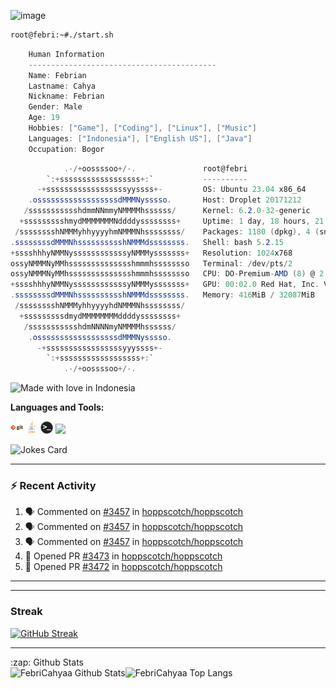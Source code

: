 ![image](https://github.com/FebriCahyaa/FebriCahyaa/assets/87246800/e271b1bb-fea5-4628-84ed-c46904f12909)

```zsh
root@febri:~#./start.sh
```

```csharp
    Human Information
    ------------------------------------------
    Name: Febrian
    Lastname: Cahya
    Nickname: Febrian
    Gender: Male
    Age: 19
    Hobbies: ["Game"], ["Coding"], ["Linux"], ["Music"]
    Languages: ["Indonesia"], ["English US"], ["Java"]
    Occupation: Bogor
```

```csharp
            .-/+oossssoo+/-.               root@febri
        `:+ssssssssssssssssss+:`           ----------
      -+ssssssssssssssssssyyssss+-         OS: Ubuntu 23.04 x86_64
    .ossssssssssssssssssdMMMNysssso.       Host: Droplet 20171212
   /ssssssssssshdmmNNmmyNMMMMhssssss/      Kernel: 6.2.0-32-generic
  +ssssssssshmydMMMMMMMNddddyssssssss+     Uptime: 1 day, 18 hours, 21 mins
 /sssssssshNMMMyhhyyyyhmNMMMNhssssssss/    Packages: 1180 (dpkg), 4 (snap)
.ssssssssdMMMNhsssssssssshNMMMdssssssss.   Shell: bash 5.2.15
+sssshhhyNMMNyssssssssssssyNMMMysssssss+   Resolution: 1024x768
ossyNMMMNyMMhsssssssssssssshmmmhssssssso   Terminal: /dev/pts/2
ossyNMMMNyMMhsssssssssssssshmmmhssssssso   CPU: DO-Premium-AMD (8) @ 2.299GHz
+sssshhhyNMMNyssssssssssssyNMMMysssssss+   GPU: 00:02.0 Red Hat, Inc. Virtio GPU
.ssssssssdMMMNhsssssssssshNMMMdssssssss.   Memory: 416MiB / 32087MiB
 /sssssssshNMMMyhhyyyyhdNMMMNhssssssss/
  +sssssssssdmydMMMMMMMMddddyssssssss+
   /ssssssssssshdmNNNNmyNMMMMhssssss/
    .ossssssssssssssssssdMMMNysssso.
      -+sssssssssssssssssyyyssss+-
        `:+ssssssssssssssssss+:`
            .-/+oossssoo+/-.

```

<img src="https://madewithlove.now.sh/id?colorA=%23201d1d&colorB=%23e39393" alt="Made with love in Indonesia">

**Languages and Tools:**

<code><img height="20" src="https://raw.githubusercontent.com/github/explore/80688e429a7d4ef2fca1e82350fe8e3517d3494d/topics/git/git.png"></code>
<code><img height="20" src="https://raw.githubusercontent.com/github/explore/80688e429a7d4ef2fca1e82350fe8e3517d3494d/topics/java/java.png"></code>
<code><img height="20" src="https://raw.githubusercontent.com/github/explore/80688e429a7d4ef2fca1e82350fe8e3517d3494d/topics/terminal/terminal.png"></code>
![](https://komarev.com/ghpvc/?username=FebriCahyaa)

<!-- HTML -->
<img src="https://readme-jokes.vercel.app/api?hideBorder&theme=cobalt&qColor=%23944bcc&aColor=%23bbdb51" alt="Jokes Card" />

---
### :zap: Recent Activity

<!--START_SECTION:activity-->
1. 🗣 Commented on [#3457](https://github.com/hoppscotch/hoppscotch/pull/3457#issuecomment-1780571540) in [hoppscotch/hoppscotch](https://github.com/hoppscotch/hoppscotch)
2. 🗣 Commented on [#3457](https://github.com/hoppscotch/hoppscotch/pull/3457#issuecomment-1779723653) in [hoppscotch/hoppscotch](https://github.com/hoppscotch/hoppscotch)
3. 🗣 Commented on [#3457](https://github.com/hoppscotch/hoppscotch/pull/3457#issuecomment-1779402409) in [hoppscotch/hoppscotch](https://github.com/hoppscotch/hoppscotch)
4. 💪 Opened PR [#3473](https://github.com/hoppscotch/hoppscotch/pull/3473) in [hoppscotch/hoppscotch](https://github.com/hoppscotch/hoppscotch)
5. 💪 Opened PR [#3472](https://github.com/hoppscotch/hoppscotch/pull/3472) in [hoppscotch/hoppscotch](https://github.com/hoppscotch/hoppscotch)
<!--END_SECTION:activity-->

---

---

### Streak ##

[![GitHub Streak](https://github-readme-streak-stats-febricahyaas-projects.vercel.app?user=FebriCahyaa&theme=calm-pink&hide_border=true&locale=id)](https://git.io/streak-stats)

---

<detail>
  <summary>:zap: Github Stats</summary>

  <img align="left" alt="FebriCahyaa Github Stats" src="https://github-readme-stats-gp89yoxi9-febricahyaas-projects.vercel.app/api?username=FebriCahyaa&show_icons=true&hide_border=true" />

  <img align="left" alt="FebriCahyaa Top Langs" src="https://github-readme-stats.vercel.app/api/top-langs/?username=FebriCahyaa&layout=compact&theme=dark(https://github.com/FebriCahyaa)" />

</detail>
